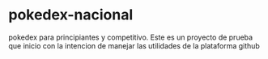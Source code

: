 # pokedex-nacional
pokedex para principiantes y competitivo.
Este es un proyecto de prueba que inicio con la intencion de manejar las utilidades de la plataforma github
